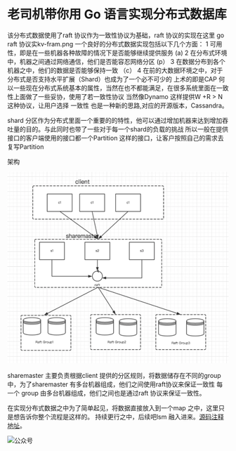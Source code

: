 # 老司机带你用 Go 语言实现分布式数据库

该分布式数据使用了raft 协议作为一致性协议为基础，raft 协议的实现在这里 go raft 协议实kv-fram.png
一个良好的分布式数据实现包括以下几个方面：
    1 可用性，即是在一些机器各种故障的情况下是否能够继续提供服务   (a)
    2 在分布式环境中，机器之间通过网络通信，他们是否能容忍网络分区  (p）
    3 在数据分布到各个机器之中，他们的数据是否能够保持一致        （c）
    4 在前的大数据环境之中，对于分布式是否支持水平扩展（Shard）也成为了一个必不可少的
上术的即是CAP 何以一些现在分布式系统基本的属性，当然在也不都能满足，在很多系统里面在一致性上面做了一些妥协，使用了若一致性协议
当然像Dynamo 这样提供W +R > N 这种协议，让用户选择 一致性 也是一种新的思路,对应的开源版本，Cassandra。

shard
    分区作为分布式里面一个重要的的特性，他可以通过增加机器来达到增加吞吐量的目的。与此同时也带了一些对于每一个shard的负载的挑战
  所以一般在提供接口的客户端使用的接口都一个Partition 这样的接口，让客户按照自己的需求去复写Partition

架构

![分布式数据库架构](../../img/kv-fram.png)



sharemaster 主要负责根据client 提供的分区规则，将数据储存在不同的group 中，为了sharemaster 有多台机器组成，他们之间使用raft协议来保证一致性
每一个 group 由多台机器组成，他们之间也是通过raft 协议来保证一致性。

在实现分布式数据之中为了简单起见，将数据直接放入到一个map 之中，这里只是想告诉你整个流程是这样的。
持续更行之中，后续吧lsm 融入进来。[源码注释地址](https://github.com/happyer/distributed-computing)。


![公众号](../../img/qc.png)





    

    

